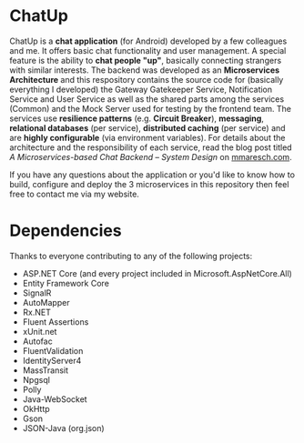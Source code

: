 # ChatUp
ChatUp is a **chat application** (for Android) developed by a few colleagues and me. It offers basic chat functionality and user management. A special feature is the ability to **chat people "up"**, basically connecting strangers with similar interests. The backend was developed as an **Microservices Architecture** and this respository contains the source code for (basically everything I developed) the Gateway Gatekeeper Service, Notification Service and User Service as well as the shared parts among the services (Common) and the Mock Server used for testing by the frontend team. The services use **resilience patterns** (e.g. **Circuit Breaker**), **messaging**, **relational databases** (per service), **distributed caching** (per service) and are **highly configurable** (via environment variables). For details about the architecture and the responsibility of each service, read the blog post titled *A Microservices-based Chat Backend – System Design* on [mmaresch.com](http://mmaresch.com).

If you have any questions about the application or you'd like to know how to build, configure and deploy the 3 microservices in this repository then feel free to contact me via my website.

# Dependencies
Thanks to everyone contributing to any of the following projects:
- ASP.NET Core (and every project included in Microsoft.AspNetCore.All)
- Entity Framework Core
- SignalR
- AutoMapper
- Rx.NET
- Fluent Assertions
- xUnit.net
- Autofac
- FluentValidation
- IdentityServer4
- MassTransit
- Npgsql
- Polly
- Java-WebSocket
- OkHttp
- Gson
- JSON-Java (org.json)
